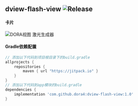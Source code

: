 dview-flash-view
![Release](https://jitpack.io/v/dora4/dview-flash-view.svg)
--------------------------------

#### 卡片
![DORA视图 激光生成器](https://github.com/user-attachments/assets/e1c61a9c-57cf-4b38-b0fc-46df9c55f228)

#### Gradle依赖配置

```groovy
// 添加以下代码到项目根目录下的build.gradle
allprojects {
    repositories {
        maven { url "https://jitpack.io" }
    }
}
// 添加以下代码到app模块的build.gradle
dependencies {
    implementation 'com.github.dora4:dview-flash-view:1.0'
}
```
